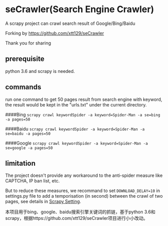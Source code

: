 # seCrawler(Search Engine Crawler)
A scrapy project can crawl search result of Google/Bing/Baidu

Forking by https://github.com/xtt129/seCrawler

Thank you for sharing

## prerequisite
python 3.6 and scrapy is needed.


## commands

run one command to get 50 pages result from search engine with keyword, the result would be kept in the "urls.txt" under the current directory.


####Bing
```scrapy crawl keywordSpider -a keyword=Spider-Man -a se=bing -a pages=50```

####Baidu
```scrapy crawl keywordSpider -a keyword=Spider-Man -a se=baidu -a pages=50```

####Google
```scrapy crawl keywordSpider -a keyword=Spider-Man -a se=google -a pages=50```

## limitation
The project doesn't provide any workaround to the anti-spider measure like CAPTCHA, IP ban list, etc. 

But to reduce these measures, we recommand to set ```DOWNLOAD_DELAY=10``` in settings.py file to add a temporisation (in second) between the crawl of two pages, see details in [Scrapy Setting](https://doc.scrapy.org/en/1.2/topics/settings.html#std:setting-DOWNLOAD_DELAY).

本项目用于bing、google、baidu搜索引擎关键词的抓链，基于python 3.6和scrapy，根据https://github.com/xtt129/seCrawler项目进行小小改动。
